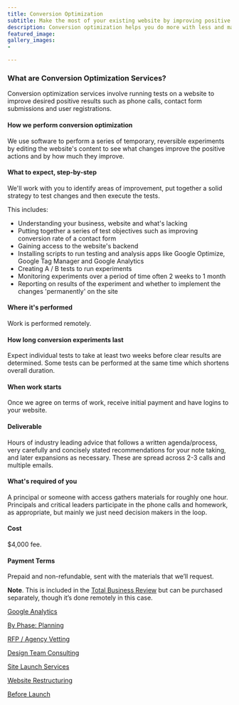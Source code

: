 ```yaml
---
title: Conversion Optimization
subtitle: Make the most of your existing website by improving positive user actions that lead to more contacts, leads and sales.
description: Conversion optimization helps you do more with less and maximizes contacts, leads and sales from your website.
featured_image:
gallery_images:
-

---
```

### What are Conversion Optimization Services?

Conversion optimization services involve running tests on a website to improve desired positive results such as phone calls, contact form submissions and user registrations.

#### How we perform conversion optimization

We use software to perform a series of temporary, reversible experiments by editing the website's content to see what changes improve the positive actions and by how much they improve.

#### What to expect, step-by-step

We'll work with you to identify areas of improvement, put together a solid strategy to test changes and then execute the tests.

This includes:

- Understanding your business, website and what's lacking
- Putting together a series of test objectives such as improving conversion rate of a contact form
- Gaining access to the website's backend
- Installing scripts to run testing and analysis apps like Google Optimize, Google Tag Manager and Google Analytics
- Creating A / B tests to run experiments
- Monitoring experiments over a period of time often 2 weeks to 1 month
- Reporting on results of the experiment and whether to implement the changes 'permanently' on the site

#### Where it's performed 

Work is performed remotely.

#### How long conversion experiments last

Expect individual tests to take at least two weeks before clear results are determined. Some tests can be performed at the same time which shortens overall duration.

#### When work starts

Once we agree on terms of work, receive initial payment and have logins to your website.

#### Deliverable

Hours of industry leading advice that follows a written agenda/process, very carefully and concisely stated recommendations for your note taking, and later expansions as necessary. These are spread across 2-3 calls and multiple emails.

#### What's required of you

A principal or someone with access gathers materials for roughly one hour. Principals and critical leaders participate in the phone calls and homework, as appropriate, but mainly we just need decision makers in the loop.

#### Cost

$4,000 fee.

#### Payment Terms

Prepaid and non-refundable, sent with the materials that we’ll request.

**Note**. This is included in the [Total Business Review](https://www.davidcbaker.com/recourses-total-business-review/) but can be purchased separately, though it’s done remotely in this case.

[Google Analytics](https://www.notion.so/Google-Analytics-01f71a9491324ed2be0da2673f858496)

[By Phase: Planning](https://www.notion.so/By-Phase-Planning-f4ec8edb81914c689c7a5066b75122f4)

[RFP / Agency Vetting](https://www.notion.so/RFP-Agency-Vetting-423e652099a640b89e8b4c278dbf59f7)

[Design Team Consulting](https://www.notion.so/Design-Team-Consulting-7dfc1c9d009043debb09e4ac2977afe9)

[Site Launch Services](https://www.notion.so/Site-Launch-Services-f19215971e674d70a5c386dc156a7cb5)

[Website Restructuring](https://www.notion.so/Website-Restructuring-fcb17d016d8b4d17a7f93747cb5566a3)

[Before Launch](https://www.notion.so/Before-Launch-ee0f9b6636fd459a905c14e3b8f7ce31)

